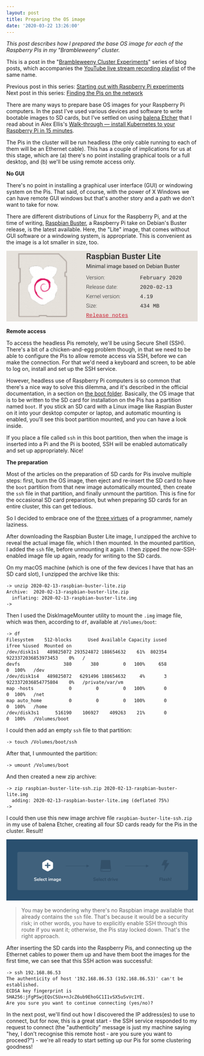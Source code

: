 ```yaml
---
layout: post
title: Preparing the OS image
date: '2020-03-22 13:26:00'
---
```


_This post describes how I prepared the base OS image for each of the Raspberry Pis in my "Brambleweeny" cluster._

This is a post in the "[Brambleweeny Cluster Experiments](/2020/03/22/brambleweeny-cluster-experiments/)" series of blog posts, which accompanies the [YouTube live stream recording playlist](https://www.youtube.com/playlist?list=PLfctWmgNyOIf9rXaZp9RSM2YVxAPGGthe) of the same name.

Previous post in this series: [Starting out with Raspberry Pi experiments](/2020/03/22/starting-out-with-raspberry-pi-experiments/)<br>
Next post in this series: [Finding the Pis on the network](/2020/03/22/finding-the-pis-on-the-network/)

There are many ways to prepare base OS images for your Raspberry Pi computers. In the past I've used various devices and software to write bootable images to SD cards, but I've settled on using [balena Etcher](https://www.balena.io/etcher/) that I read about in Alex Ellis's [Walk-through — install Kubernetes to your Raspberry Pi in 15 minutes](https://medium.com/@alexellisuk/walk-through-install-kubernetes-to-your-raspberry-pi-in-15-minutes-84a8492dc95a).

The Pis in the cluster will be run headless (the only cable running to each of them will be an Ethernet cable). This has a couple of implications for us at this stage, which are (a) there's no point installing graphical tools or a full desktop, and (b) we'll be using remote access only.

**No GUI**

There's no point in installing a graphical user interface (GUI) or windowing system on the Pis. That said, of course, with the power of X Windows we can have remote GUI windows but that's another story and a path we don't want to take for now.

There are different distributions of Linux for the Raspberry Pi, and at the time of writing, [Raspbian Buster](https://www.raspberrypi.org/downloads/raspbian/), a Raspberry Pi take on Debian's Buster release, is the latest available. Here, the "Lite" image, that comes without GUI software or a windowing system, is appropriate. This is convenient as the image is a lot smaller in size, too.

![Raspbian Buster Lite](/content/images/2020/03/busterlite.png)

**Remote access**

To access the headless Pis remotely, we'll be using Secure Shell (SSH). There's a bit of a chicken-and-egg problem though, in that we need to be able to configure the Pis to allow remote access via SSH, before we can make the connection. For that we'd need a keyboard and screen, to be able to log on, install and set up the SSH service.

However, headless use of Raspberry Pi computers is so common that there's a nice way to solve this dilemma, and it's described in the official documentation, in a section on [the boot folder](https://www.raspberrypi.org/documentation/configuration/boot_folder.md). Basically, the OS image that is to be written to the SD card for installation on the Pis has a partition named `boot`. If you stick an SD card with a Linux image like Raspian Buster on it into your desktop computer or laptop, and automatic mounting is enabled, you'll see this boot partition mounted, and you can have a look inside.

If you place a file called `ssh` in this boot partition, then when the image is inserted into a Pi and the Pi is booted, SSH will be enabled automatically and set up appropriately. Nice!

**The preparation**

Most of the articles on the preparation of SD cards for Pis involve multiple steps: first, burn the OS image, then eject and re-insert the SD card to have the `boot` partition from that new image automatically mounted, then create the `ssh` file in that partition, and finally unmount the partition. This is fine for the occasional SD card preparation, but when preparing SD cards for an entire cluster, this can get tedious.

So I decided to embrace one of the [three virtues](http://threevirtues.com/) of a programmer, namely laziness.

After downloading the Raspbian Buster Lite image, I unzipped the archive to reveal the actual image file, which I then mounted. In the mounted partition, I added the `ssh` file, before unmounting it again. I then zipped the now-SSH-enabled image file up again, ready for writing to the SD cards.

On my macOS machine (which is one of the few devices I have that has an SD card slot), I unzipped the archive like this:

```shell
-> unzip 2020-02-13-raspbian-buster-lite.zip
Archive:  2020-02-13-raspbian-buster-lite.zip
  inflating: 2020-02-13-raspbian-buster-lite.img
->
```

Then I used the DiskImageMounter utility to mount the `.img` image file, which was then, according to `df`, available at `/Volumes/boot`:

```shell
-> df
Filesystem    512-blocks      Used Available Capacity iused               ifree %iused  Mounted on
/dev/disk1s1   489825072 293524872 188654632    61%  802354 9223372036853973453    0%   /
devfs                380       380         0   100%     658                   0  100%   /dev
/dev/disk1s4   489825072   6291496 188654632     4%       3 9223372036854775804    0%   /private/var/vm
map -hosts             0         0         0   100%       0                   0  100%   /net
map auto_home          0         0         0   100%       0                   0  100%   /home
/dev/disk3s1      516190    106927    409263    21%       0                   0  100%   /Volumes/boot
```

I could then add an empty `ssh` file to that partition:

```shell
-> touch /Volumes/boot/ssh
```

After that, I unmounted the partition:

```shell
-> umount /Volumes/boot
```

And then created a new zip archive:

```shell
-> zip raspbian-buster-lite-ssh.zip 2020-02-13-raspbian-buster-lite.img
  adding: 2020-02-13-raspbian-buster-lite.img (deflated 75%)
->
```

I could then use this new image archive file `raspbian-buster-lite-ssh.zip` in my use of balena Etcher, creating all four SD cards ready for the Pis in the cluster. Result!

![balena Etcher](/content/images/2020/03/etcher.png)

> You may be wondering why there's no Raspbian image available that already contains the `ssh` file. That's because it would be a security risk; in other words, you have to explicitly enable SSH through this route if you want it; otherwise, the Pis stay locked down. That's the right approach.

After inserting the SD cards into the Raspberry Pis, and connecting up the Ethernet cables to power them up and have them boot the images for the first time, we can see that this SSH action was successful:

```
-> ssh 192.168.86.53
The authenticity of host '192.168.86.53 (192.168.86.53)' can't be established.
ECDSA key fingerprint is SHA256:jFgPSwjEQsCSUx+nJcZ6ub9EhoGC1I1vSX5uSvVc1YE.
Are you sure you want to continue connecting (yes/no)?
```

In the next post, we'll find out how I discovered the IP address(es) to use to connect, but for now, this is a great start - the SSH service responded to my request to connect (the "authenticity" message is just my machine saying "hey, I don't recognise this remote host - are you sure you want to proceed?") - we're all ready to start setting up our Pis for some clustering goodness!

